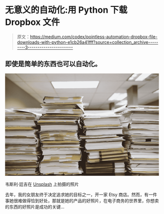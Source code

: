 # 无意义的自动化:用 Python 下载 Dropbox 文件

> 原文：<https://medium.com/codex/pointless-automation-dropbox-file-downloads-with-python-e1cb26a41fff?source=collection_archive---------3----------------------->

## 即使是简单的东西也可以自动化。

![](img/3e35cc95dc6902157b6ecb4c9ecab607.png)

韦斯利·廷吉在 [Unsplash](https://unsplash.com?utm_source=medium&utm_medium=referral) 上拍摄的照片

去年，我的女朋友终于决定追求她的目标之一，开一家 Etsy 商店。然而，有一件事她很难做得恰到好处，那就是她的产品的好照片，在电子商务的世界里，你想卖的东西的好照片是成功的关键…
